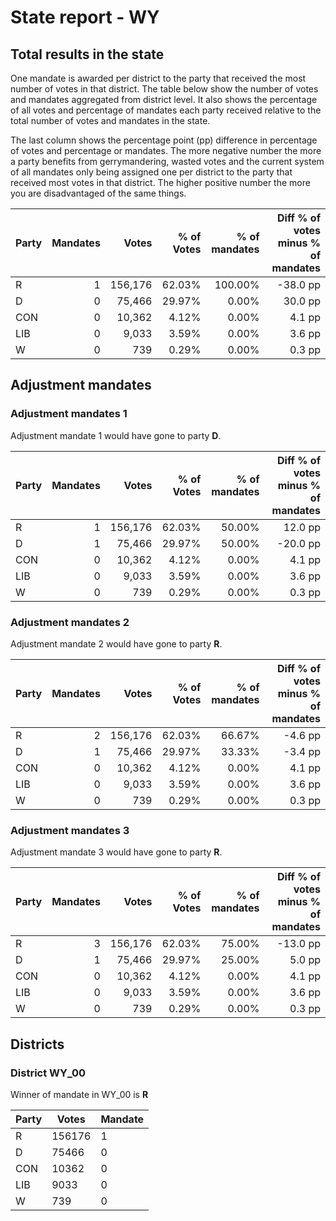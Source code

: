# State report - WY

## Total results in the state

One mandate is awarded per district to the party that received the most number of votes in that district. The table below show the number of votes and mandates aggregated from district level. It also shows the percentage of  all votes and percentage of mandates each party received relative to the total number of votes and mandates in the state.

The last column shows the percentage point (pp) difference in percentage of votes and percentage or mandates. The more negative number the more a party benefits from gerrymandering, wasted votes and the current system of all mandates only being assigned one per district to the party that received most votes in that district. The higher positive number the more you are disadvantaged of the same things.

| Party | Mandates | Votes | % of Votes |  % of mandates | Diff % of votes minus % of mandates |
|---|--:|--:|--:|--:|--:|
|R|1|156,176|62.03%|100.00%|-38.0 pp|
|D|0|75,466|29.97%|0.00%|30.0 pp|
|CON|0|10,362|4.12%|0.00%|4.1 pp|
|LIB|0|9,033|3.59%|0.00%|3.6 pp|
|W|0|739|0.29%|0.00%|0.3 pp|

## Adjustment mandates

### Adjustment mandates 1

Adjustment mandate 1 would have gone to party **D**.

| Party | Mandates | Votes | % of Votes |  % of mandates | Diff % of votes minus % of mandates |
|---|--:|--:|--:|--:|--:|
|R|1|156,176|62.03%|50.00%|12.0 pp|
|D|1|75,466|29.97%|50.00%|-20.0 pp|
|CON|0|10,362|4.12%|0.00%|4.1 pp|
|LIB|0|9,033|3.59%|0.00%|3.6 pp|
|W|0|739|0.29%|0.00%|0.3 pp|

### Adjustment mandates 2

Adjustment mandate 2 would have gone to party **R**.

| Party | Mandates | Votes | % of Votes |  % of mandates | Diff % of votes minus % of mandates |
|---|--:|--:|--:|--:|--:|
|R|2|156,176|62.03%|66.67%|-4.6 pp|
|D|1|75,466|29.97%|33.33%|-3.4 pp|
|CON|0|10,362|4.12%|0.00%|4.1 pp|
|LIB|0|9,033|3.59%|0.00%|3.6 pp|
|W|0|739|0.29%|0.00%|0.3 pp|

### Adjustment mandates 3

Adjustment mandate 3 would have gone to party **R**.

| Party | Mandates | Votes | % of Votes |  % of mandates | Diff % of votes minus % of mandates |
|---|--:|--:|--:|--:|--:|
|R|3|156,176|62.03%|75.00%|-13.0 pp|
|D|1|75,466|29.97%|25.00%|5.0 pp|
|CON|0|10,362|4.12%|0.00%|4.1 pp|
|LIB|0|9,033|3.59%|0.00%|3.6 pp|
|W|0|739|0.29%|0.00%|0.3 pp|


## Districts


### District WY_00
Winner of mandate in WY_00 is **R**

| Party | Votes | Mandate |
|---|---|---|
|R|156176|1
|D|75466|0
|CON|10362|0
|LIB|9033|0
|W|739|0
